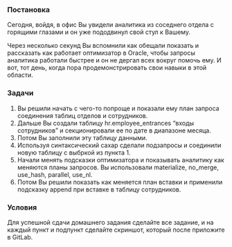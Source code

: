 ###  Постановка
Сегодня, войдя, в офис Вы увидели аналитика из соседнего отдела с горящими глазами и он уже пододвинул свой стул к Вашему.

Через несколько секунд Вы вспомнили как обещали показать и рассказать как работает оптимизатор в Oracle, чтобы запросы аналитика работали быстрее и он не дергал всех вокруг помочь ему. И вот, тот день, когда пора продемонстрировать свои навыки в этой области.


### Задачи
1. Вы решили начать с чего-то попроще и показали ему план запроса соединения таблиц отделов и сотрудников.
2. Дальше Вы создали таблицу hr.employee_entrances “входы сотрудников” и секционировали ее по дате в диапазоне месяца.
3. Потом Вы заполнили эту таблицу данными.
4. Используя синтаксический сахар сделали подзапросы и соединили новую таблицу с выбркой из пункта 1.
5. Начали менять подсказки оптимизатора и показывать аналитику как меняются планы запросов. Вы использовали materialize, no_merge, use_hash, parallel, use_nl.
6. Потом Вы решили показать как меняется план вставки и применили подсказку append при вставке в таблицу сотрудников.



### Условия
Для успешной сдачи домашнего задания сделайте все задание, и на каждый пункт и подпункт сделайте скриншот, который после приложите в GitLab.
